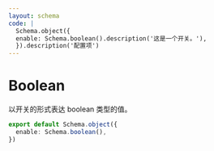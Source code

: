```yaml
---
layout: schema
code: |
  Schema.object({
  enable: Schema.boolean().description('这是一个开关。'),
  }).description('配置项')
---
```


# Boolean

以开关的形式表达 boolean 类型的值。

```ts
export default Schema.object({
  enable: Schema.boolean(),
})
```
